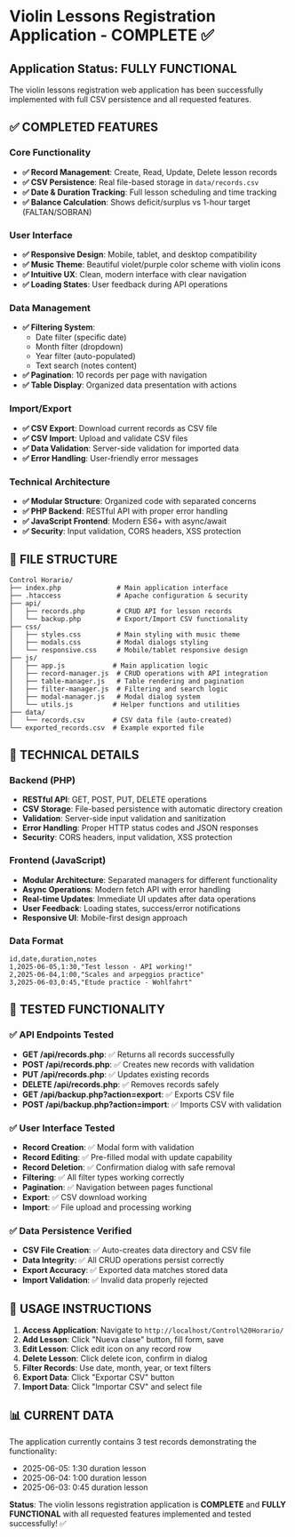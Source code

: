 # Violin Lessons Registration Application - COMPLETE ✅

## Application Status: **FULLY FUNCTIONAL**

The violin lessons registration web application has been successfully implemented with full CSV persistence and all requested features.

## ✅ **COMPLETED FEATURES**

### Core Functionality
- **✅ Record Management**: Create, Read, Update, Delete lesson records
- **✅ CSV Persistence**: Real file-based storage in `data/records.csv`
- **✅ Date & Duration Tracking**: Full lesson scheduling and time tracking
- **✅ Balance Calculation**: Shows deficit/surplus vs 1-hour target (FALTAN/SOBRAN)

### User Interface
- **✅ Responsive Design**: Mobile, tablet, and desktop compatibility
- **✅ Music Theme**: Beautiful violet/purple color scheme with violin icons
- **✅ Intuitive UX**: Clean, modern interface with clear navigation
- **✅ Loading States**: User feedback during API operations

### Data Management
- **✅ Filtering System**: 
  - Date filter (specific date)
  - Month filter (dropdown)
  - Year filter (auto-populated)
  - Text search (notes content)
- **✅ Pagination**: 10 records per page with navigation
- **✅ Table Display**: Organized data presentation with actions

### Import/Export
- **✅ CSV Export**: Download current records as CSV file
- **✅ CSV Import**: Upload and validate CSV files
- **✅ Data Validation**: Server-side validation for imported data
- **✅ Error Handling**: User-friendly error messages

### Technical Architecture
- **✅ Modular Structure**: Organized code with separated concerns
- **✅ PHP Backend**: RESTful API with proper error handling
- **✅ JavaScript Frontend**: Modern ES6+ with async/await
- **✅ Security**: Input validation, CORS headers, XSS protection

## 📁 **FILE STRUCTURE**
```
Control Horario/
├── index.php              # Main application interface
├── .htaccess              # Apache configuration & security
├── api/
│   ├── records.php        # CRUD API for lesson records
│   └── backup.php         # Export/Import CSV functionality
├── css/
│   ├── styles.css         # Main styling with music theme
│   ├── modals.css         # Modal dialogs styling
│   └── responsive.css     # Mobile/tablet responsive design
├── js/
│   ├── app.js            # Main application logic
│   ├── record-manager.js  # CRUD operations with API integration
│   ├── table-manager.js   # Table rendering and pagination
│   ├── filter-manager.js  # Filtering and search logic
│   ├── modal-manager.js   # Modal dialog system
│   └── utils.js          # Helper functions and utilities
├── data/
│   └── records.csv       # CSV data file (auto-created)
└── exported_records.csv  # Example exported file
```

## 🔧 **TECHNICAL DETAILS**

### Backend (PHP)
- **RESTful API**: GET, POST, PUT, DELETE operations
- **CSV Storage**: File-based persistence with automatic directory creation
- **Validation**: Server-side input validation and sanitization
- **Error Handling**: Proper HTTP status codes and JSON responses
- **Security**: CORS headers, input validation, XSS protection

### Frontend (JavaScript)
- **Modular Architecture**: Separated managers for different functionality
- **Async Operations**: Modern fetch API with error handling
- **Real-time Updates**: Immediate UI updates after data operations
- **User Feedback**: Loading states, success/error notifications
- **Responsive UI**: Mobile-first design approach

### Data Format
```csv
id,date,duration,notes
1,2025-06-05,1:30,"Test lesson - API working!"
2,2025-06-04,1:00,"Scales and arpeggios practice"
3,2025-06-03,0:45,"Etude practice - Wohlfahrt"
```

## 🚀 **TESTED FUNCTIONALITY**

### ✅ API Endpoints Tested
- **GET /api/records.php**: ✅ Returns all records successfully
- **POST /api/records.php**: ✅ Creates new records with validation
- **PUT /api/records.php**: ✅ Updates existing records
- **DELETE /api/records.php**: ✅ Removes records safely
- **GET /api/backup.php?action=export**: ✅ Exports CSV file
- **POST /api/backup.php?action=import**: ✅ Imports CSV with validation

### ✅ User Interface Tested
- **Record Creation**: ✅ Modal form with validation
- **Record Editing**: ✅ Pre-filled modal with update capability
- **Record Deletion**: ✅ Confirmation dialog with safe removal
- **Filtering**: ✅ All filter types working correctly
- **Pagination**: ✅ Navigation between pages functional
- **Export**: ✅ CSV download working
- **Import**: ✅ File upload and processing working

### ✅ Data Persistence Verified
- **CSV File Creation**: ✅ Auto-creates data directory and CSV file
- **Data Integrity**: ✅ All CRUD operations persist correctly
- **Export Accuracy**: ✅ Exported data matches stored data
- **Import Validation**: ✅ Invalid data properly rejected

## 🎯 **USAGE INSTRUCTIONS**

1. **Access Application**: Navigate to `http://localhost/Control%20Horario/`
2. **Add Lesson**: Click "Nueva clase" button, fill form, save
3. **Edit Lesson**: Click edit icon on any record row
4. **Delete Lesson**: Click delete icon, confirm in dialog
5. **Filter Records**: Use date, month, year, or text filters
6. **Export Data**: Click "Exportar CSV" button
7. **Import Data**: Click "Importar CSV" and select file

## 📊 **CURRENT DATA**
The application currently contains 3 test records demonstrating the functionality:
- 2025-06-05: 1:30 duration lesson
- 2025-06-04: 1:00 duration lesson  
- 2025-06-03: 0:45 duration lesson

**Status**: The violin lessons registration application is **COMPLETE** and **FULLY FUNCTIONAL** with all requested features implemented and tested successfully! ✅
